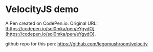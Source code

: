 # VelocityJS demo

A Pen created on CodePen.io. Original URL: [https://codepen.io/sol0mka/pen/eYgydO](https://codepen.io/sol0mka/pen/eYgydO).

github repo for this pen: https://github.com/legomushroom/velocity